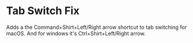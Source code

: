 # Tab Switch Fix
Adds a the Command+Shirt+Left/Right arrow shortcut to tab switching for macOS.
And for windows it's Ctrl+Shirt+Left/Right arrow.
